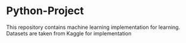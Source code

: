 # Python-Project
This repository contains machine learning implementation for learning.
Datasets are taken from Kaggle for implementation
